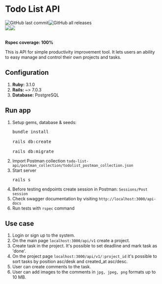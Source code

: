 # Todo List API
<div style="display: flex;">
<img alt="GitHub last commit" src="https://img.shields.io/github/last-commit/kseniia-myronenko/todo-list-api">
<img alt="GitHub all releases" src="https://img.shields.io/github/downloads/kseniia-myronenko/todo-list-api/total">
</div>
<div style="display: flex;">
<img src="https://img.shields.io/badge/Ruby_on_Rails-CC0000?style=for-the-badge&logo=ruby-on-rails&logoColor=white" />
<img src="https://img.shields.io/badge/PostgreSQL-316192?style=for-the-badge&logo=postgresql&logoColor=white" />
</div><br>
<p><b>Rspec coverage: 100%</b></p>
<p>This is API for simple productivity improvement tool. It lets users an ability to easy manage and control their own projects and tasks.</p>
<h2>Configuration</h2>

<ol>
<li><b>Ruby:</b> 3.1.0</li>
<li><b>Rails:</b> ~> 7.0.3</li>
<li><b>Database:</b> PostgreSQL</li>
</ol>

<h2>Run app</h2>
<ol>
<li>Setup gems, database & seeds:</li>
<pre>
bundle install<br>
rails db:create<br>
rails db:migrate
</pre>
<li>Import Postman collection <code>todo-list-api/postman_collection/todolist_postman_collection.json</code></li>
<li>Start server</li>
<pre>
rails s
</pre>
<li>Before testing endpoints create session in Postman: <code>Sessions/Post session</code></li>
<li>Check swagger documentation by visiting <code>http://localhost:3000/api-docs</code></li>
<li>Run tests with <code>rspec</code> command</li>
</ol>
<h2>Use case</h2>
<ol>
<li>Login or sign up to the system.</li>
<li>On the main page <code>localhost:3000/api/v1</code> create a project.</li>
<li>Create task in the project. It's possible to set deadline and mark task as 'done'.</li>
<li>On the project page <code>localhost:3000/api/v1/:project_id</code> it's possible to sort tasks by position asc/desk and created_at asc/desc.</li>
<li>User can create comments to the task.</li>
<li>User can add images to the comments in <code>jpg, jpeg, png</code> formats up to 10 MB.</li>
</ol>
